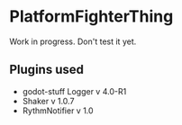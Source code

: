# PlatformFighterThing
Work in progress. Don't test it yet.

## Plugins used
- godot-stuff Logger v 4.0-R1
- Shaker v 1.0.7
- RythmNotifier v 1.0